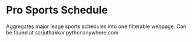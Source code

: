 # Pro Sports Schedule
 Aggregates major leage sports schedules into one filterable webpage.
 Can be found at sarjuthakkar.pythonanywhere.com
